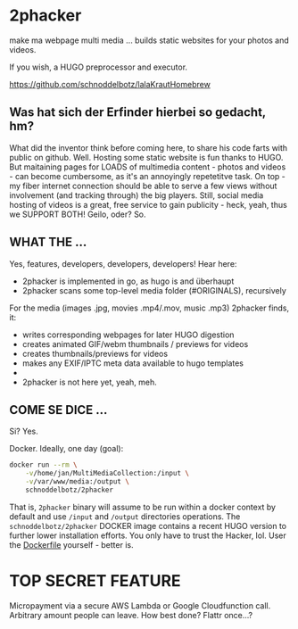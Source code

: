 # 2phacker

make ma webpage multi media ... builds static websites for your photos and videos.

If you wish, a HUGO preprocessor and executor.

https://github.com/schnoddelbotz/lalaKrautHomebrew

## Was hat sich der Erfinder hierbei so gedacht, hm?

What did the inventor think before coming here, to share his code farts with public on github. Well. Hosting some static website is fun thanks to HUGO.
But maitaining pages for LOADS of multimedia content - photos and videos - can become cumbersome, as it's an annoyingly repetetitve task. On top - my fiber internet connection should be able to serve a few views without involvement (and tracking through) the big players. Still, social media hosting of videos is a great, free service to gain publicity - heck, yeah, thus we SUPPORT BOTH! Geilo, oder? So.

## WHAT THE ...

Yes, features, developers, developers, developers! Hear here:

- 2phacker is implemented in go, as hugo is and überhaupt
- 2phacker scans some top-level media folder (#ORIGINALS), recursively

For the media (images .jpg, movies .mp4/.mov, music .mp3) 2phacker finds, it:

- writes corresponding webpages for later HUGO digestion
- creates animated GIF/webm thumbnails / previews for videos
- creates thumbnails/previews for videos
- makes any EXIF/IPTC meta data available to hugo templates 
- 
- 2phacker is not here yet, yeah, meh.

## COME SE DICE ...

Si? Yes.

Docker. Ideally, one day (goal):

```bash
docker run --rm \
    -v/home/jan/MultiMediaCollection:/input \
    -v/var/www/media:/output \ 
    schnoddelbotz/2phacker
```

That is, `2phacker` binary will assume to be run within a docker context by default and use `/input` and `/output` directories operations. The `schnoddelbotz/2phacker` DOCKER image contains a recent HUGO version to further lower installation efforts. You only have to trust the Hacker, lol. User the [Dockerfile](./Dockerfile) yourself - better is.

# TOP SECRET FEATURE 

Micropayment via a secure AWS Lambda or Google Cloudfunction call. Arbitrary amount people can leave. How best done? Flattr once...?
